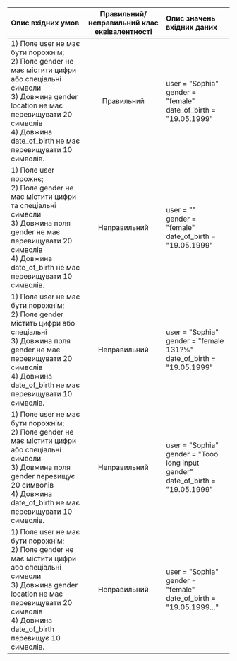 |Опис вхідних умов|Правильний/неправильний клас еквівалентності|Опис значень вхідних даних|
|:-----|:-----:|:-----|
|1) Поле user не має бути порожнім;<br> 2) Поле gender не має містити цифри або спеціальні символи <br> 3) Довжина gender location не має перевищувати 20 символів <br> 4) Довжина date_of_birth не має перевищувати 10 символів. <br> |Правильний|user = "Sophia"<br> gender = "female"<br> date_of_birth = "19.05.1999" |
|1) Поле user порожнє;<br> 2) Поле gender не має містити цифри та спеціальні символи <br> 3) Довжина поля gender не має перевищувати 20 символів<br> 4) Довжина date_of_birth не має перевищувати 10 символів. <br> |Неправильний|user = ""<br> gender = "female"<br> date_of_birth = "19.05.1999" |
|1) Поле user не має бути порожнім;<br> 2) Поле gender містить цифри або спеціальні <br> 3) Довжина поля gender не має перевищувати 20 символів<br> 4) Довжина date_of_birth не має перевищувати 10 символів. <br> |Неправильний|user = "Sophia"<br> gender = "female 131?%"<br> date_of_birth = "19.05.1999" |
|1) Поле user не має бути порожнім;<br> 2) Поле gender не має містити цифри або спеціальні символи <br> 3) Довжина поля gender перевищує 20 символів<br> 4) Довжина date_of_birth не має перевищувати 10 символів. <br> |Неправильний|user = "Sophia"<br> gender = "Tooo long input gender"<br> date_of_birth = "19.05.1999" |
|1) Поле user не має бути порожнім;<br> 2) Поле gender не має містити цифри або спеціальні символи <br> 3) Довжина gender location не має перевищувати 20 символів <br> 4) Довжина date_of_birth перевищує 10 символів. <br> |Неправильний|user = "Sophia"<br> gender = "female"<br> date_of_birth = "19.05.1999..." |

